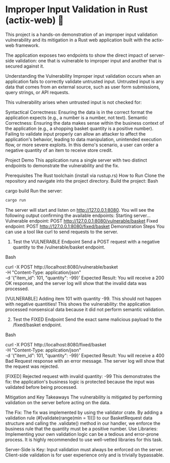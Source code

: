 # Improper Input Validation in Rust (actix-web) 🦀

This project is a hands-on demonstration of an improper input validation vulnerability and its mitigation in a Rust web application built with the actix-web framework.

The application exposes two endpoints to show the direct impact of server-side validation: one that is vulnerable to improper input and another that is secured against it.

Understanding the Vulnerability
Improper input validation occurs when an application fails to correctly validate untrusted input.  Untrusted input is any data that comes from an external source, such as user form submissions, query strings, or API requests. 


This vulnerability arises when untrusted input is not checked for:

Syntactical Correctness: Ensuring the data is in the correct format the application expects (e.g., a number is a number, not text). 
Semantic Correctness: Ensuring the data makes sense within the business context of the application (e.g., a shopping basket quantity is a positive number). 
Failing to validate input properly can allow an attacker to affect the application's behavior, leading to data manipulation, unintended execution flow, or more severe exploits.  In this demo's scenario, a user can order a negative quantity of an item to receive store credit. 


Project Demo
This application runs a single server with two distinct endpoints to demonstrate the vulnerability and the fix.

Prerequisites
The Rust toolchain (install via rustup.rs)
How to Run
Clone the repository and navigate into the project directory.
Build the project:
Bash

cargo build
Run the server:


```bash
cargo run
```

The server will start and listen on http://127.0.0.1:8080. You will see the following output confirming the available endpoints:
Starting server...
Vulnerable endpoint: POST http://127.0.0.1:8080/vulnerable/basket
Fixed endpoint:    POST http://127.0.0.1:8080/fixed/basket
Demonstration Steps
You can use a tool like curl to send requests to the server.

1. Test the VULNERABLE Endpoint
Send a POST request with a negative quantity to the /vulnerable/basket endpoint.

Bash

curl -X POST http://localhost:8080/vulnerable/basket \
     -H "Content-Type: application/json" \
     -d '{"item_id": 101, "quantity": -99}'
Expected Result:
You will receive a 200 OK response, and the server log will show that the invalid data was processed.

[VULNERABLE] Adding item 101 with quantity -99. This should not happen with negative quantities!
This shows the vulnerability: the application processed nonsensical data because it did not perform semantic validation.

2. Test the FIXED Endpoint
Send the exact same malicious payload to the /fixed/basket endpoint.

Bash

curl -X POST http://localhost:8080/fixed/basket \
     -H "Content-Type: application/json" \
     -d '{"item_id": 101, "quantity": -99}'
Expected Result:
You will receive a 400 Bad Request response with an error message. The server log will show that the request was rejected.

[FIXED] Rejected request with invalid quantity: -99
This demonstrates the fix: the application's business logic is protected because the input was validated before being processed.

Mitigation and Key Takeaways
The vulnerability is mitigated by performing validation on the server before acting on the data. 

The Fix: The fix was implemented by using the validator crate. By adding a validation rule (#[validate(range(min = 1))]) to our BasketRequest data structure and calling the .validate() method in our handler, we enforce the business rule that the quantity must be a positive number.
Use Libraries: Implementing your own validation logic can be a tedious and error-prone process.  It is highly recommended to use well-vetted libraries for this task. 

Server-Side is Key: Input validation must always be enforced on the server.  Client-side validation is for user experience only and is trivially bypassable. 